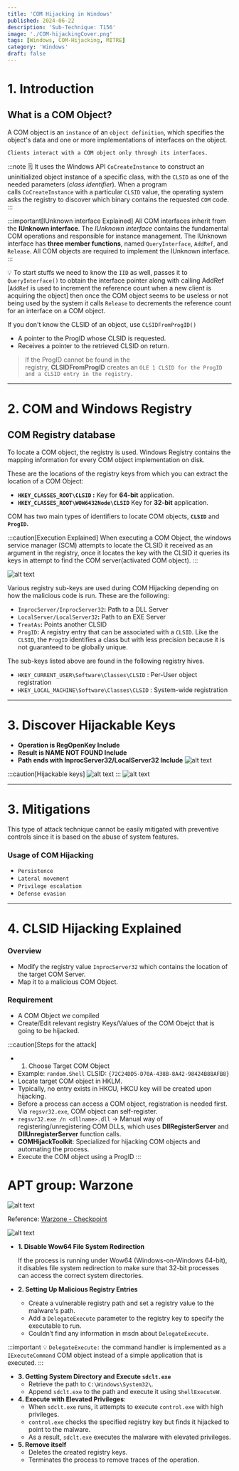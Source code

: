 ```yaml
---
title: 'COM Hijacking in Windows'
published: 2024-06-22
description: 'Sub-Technique: T156'
image: './COM-hijackingCover.png'
tags: [Windows, COM-Hijacking, MITRE]
category: 'Windows'
draft: false
---
```


# 1. Introduction

## What is a COM Object?
A COM object is an `instance` of an `object definition`, which specifies the object's data and one or more implementations of interfaces on the object. 

`Clients interact with a COM object only through its interfaces.`

:::note
🗒️ It uses the Windows API `CoCreateInstance` to construct an uninitialized object instance of a specific class, with the `CLSID` as one of the needed parameters (*class identifier*).
When a program calls `CoCreateInstance` with a particular `CLSID` value, the operating system asks the registry to discover which binary contains the requested `COM` code.
:::

:::important[IUnknown interface Explained]
All COM interfaces inherit from the **IUnknown interface**. The *IUnknown interface* contains the fundamental COM operations and responsible for instance management. The IUnknown interface has **three member functions**, named `QueryInterface`, `AddRef`, and `Release`. All COM objects are required to implement the IUnknown interface.
:::

💡 To start stuffs we need to know the `IID` as well, passes it to `QueryInterface()` to obtain the interface pointer along with calling AddRef [`AddRef` is used to increment the reference count when a new client is acquiring the object] then once the COM object seems to be useless or not being used by the system it calls `Release` to decrements the reference count for an interface on a COM object.

If you don't know the CLSID of an object, use `CLSIDFromProgID()`

* A pointer to the ProgID whose CLSID is requested.
* Receives a pointer to the retrieved CLSID on return.

> If the ProgID cannot be found in the registry, **CLSIDFromProgID** creates an `OLE 1 CLSID for the ProgID and a CLSID entry in the registry.`

---
# 2. COM and Windows Registry
## COM Registry database

To locate a COM object, the registry is used. 
Windows Registry contains the mapping information for every COM object implementation on disk.

These are the locations of the registry keys from which you can extract the location of a COM Object:

- **`HKEY_CLASSES_ROOT\CLSID` :** Key for **64-bit** application.
- **`HKEY_CLASSES_ROOT\WOW6432Node\CLSID`** Key for **32-bit** application.

COM has two main types of identifiers to locate COM objects, **`CLSID`** and **`ProgID`.**

:::caution[Execution Explained]
When executing a COM Object, the windows service manager (SCM) attempts to locate the CLSID it received as an argument in the registry, once it locates the key with the CLSID it queries its keys in attempt to find the COM server(activated COM object). 
:::

![alt text](image.png)

Various registry sub-keys are used during COM Hijacking depending on how the malicious code is run. These are the following:

- `InprocServer/InprocServer32`**:** Path to a DLL Server
- `LocalServer/LocalServer32`**:** Path to an EXE Server
- `TreatAs`**:** Points another CLSID
- `ProgID`**:** A registry entry that can be associated with a `CLSID`. Like the `CLSID`, the `ProgID` identifies a class but with less precision because it is not guaranteed to be globally unique.

The sub-keys listed above are found in the following registry hives.

- `HKEY_CURRENT_USER\Software\Classes\CLSID` : Per-User object registration
- `HKEY_LOCAL_MACHINE\Software\Classes\CLSID` : System-wide registration

---

# 3. Discover Hijackable Keys

- **Operation is RegOpenKey Include**
- **Result is NAME NOT FOUND Include**
- **Path ends with InprocServer32/LocalServer32 Include**
![alt text](image-1.png)

:::caution[Hijackable keys]
![alt text](image-2.png)
:::
![alt text](image-3.png)

---

# 3. Mitigations

This type of attack technique cannot be easily mitigated with preventive controls since it is based on the abuse of system features.

### Usage of COM Hijacking

- `Persistence`
- `Lateral movement`
- `Privilege escalation`
- `Defense evasion`

---

# 4. CLSID Hijacking Explained

### Overview

- Modify the registry value `InprocServer32` which contains the location of the target COM Server.
- Map it to a malicious COM Object.

### Requirement

- A COM Object we compiled
- Create/Edit relevant registry Keys/Values of the COM Obejct that is going to be hijacked.

:::caution[Steps for the attack]

- 1. Choose Target COM Object
- Example: `random.Shell` CLSID: `{72C24DD5-D70A-438B-8A42-98424B88AFB8}`
- Locate target COM object in HKLM.
- Typically, no entry exists in HKCU, HKCU key will be created upon hijacking.
- Before a process can access a COM object, registration is needed first. Via `regsvr32.exe`, COM object can self-register.
- `regsvr32.exe /n <dllname>.dll` → Manual way of registering/unregistering COM DLLs, which uses **DllRegisterServer** and **DllUnregisterServer** function calls.
- **COMHijackToolkit**: Specialized for hijacking COM objects and automating the process.
- Execute the COM object using a ProgID
:::


# APT group: Warzone 
![alt text](image-4.png)

Reference: [Warzone - Checkpoint ](https://research.checkpoint.com/2020/warzone-behind-the-enemy-lines/)

![alt text](image-5.png)

- **1. Disable Wow64 File System Redirection**
    
    If the process is running under Wow64 (Windows-on-Windows 64-bit), it disables file system redirection to make sure that 32-bit processes can access the correct system directories.
    
- **2. Setting Up Malicious Registry Entries**
    - Create a vulnerable registry path and set a registry value to the malware's path.
    - Add a `DelegateExecute` parameter to the registry key to specify the executable to run.
    - Couldn’t find any information in msdn about `DelegateExecute`.
    
:::important
💡 `DelegateExecute:` the command handler is implemented as a `IExecuteCommand` COM object instead of a simple application that is executed.
:::
    
- **3. Getting System Directory and Execute `sdclt.exe`**
    - Retrieve the path to `C:\Windows\System32\`.
    - Append `sdclt.exe` to the path and execute it using `ShellExecuteW`.
- **4. Execute with Elevated Privileges**:
    - When `sdclt.exe` runs, it attempts to execute `control.exe` with high privileges.
    - `control.exe` checks the specified registry key but finds it hijacked to point to the malware.
    - As a result, `sdclt.exe` executes the malware with elevated privileges.
- **5. Remove itself**
    - Deletes the created registry keys.
    - Terminates the process to remove traces of the operation.